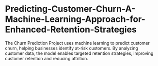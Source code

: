 # Predicting-Customer-Churn-A-Machine-Learning-Approach-for-Enhanced-Retention-Strategies
The Churn Prediction Project uses machine learning to predict customer churn, helping businesses identify at-risk customers. By analyzing customer data, the model enables targeted retention strategies, improving customer retention and reducing attrition.
